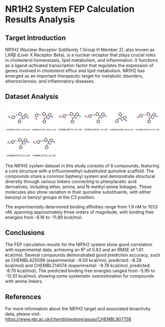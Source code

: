 # NR1H2 System FEP Calculation Results Analysis

## Target Introduction

NR1H2 (Nuclear Receptor Subfamily 1 Group H Member 2), also known as LXRβ (Liver X Receptor Beta), is a nuclear receptor that plays crucial roles in cholesterol homeostasis, lipid metabolism, and inflammation. It functions as a ligand-activated transcription factor that regulates the expression of genes involved in cholesterol efflux and lipid metabolism. NR1H2 has emerged as an important therapeutic target for metabolic disorders, atherosclerosis, and inflammatory diseases.

## Dataset Analysis

![Molecular structures of representative compounds](mol_grid.png)

The NR1H2 system dataset in this study consists of 8 compounds, featuring a core structure with a trifluoromethyl-substituted quinoline scaffold. The compounds share a common biphenyl system and demonstrate structural diversity through various linkers connecting to phenylacetic acid derivatives, including ether, amine, and N-methyl amine linkages. These molecules also show variation in their quinoline substituents, with either benzoyl or benzyl groups at the C3 position.

The experimentally determined binding affinities range from 1.9 nM to 1033 nM, spanning approximately three orders of magnitude, with binding free energies from -8.16 to -11.89 kcal/mol.

## Conclusions

The FEP calculation results for the NR1H2 system show good correlation with experimental data, achieving an R² of 0.63 and an RMSE of 1.61 kcal/mol. Several compounds demonstrated good prediction accuracy, such as CHEMBL425099 (experimental: -9.50 kcal/mol, predicted: -8.28 kcal/mol) and CHEMBL214074 (experimental: -9.78 kcal/mol, predicted: -8.70 kcal/mol). The predicted binding free energies ranged from -5.95 to -12.91 kcal/mol, showing some systematic overestimation for compounds with amine linkers.

## References

For more information about the NR1H2 target and associated bioactivity data, please visit:
https://www.ebi.ac.uk/chembl/explore/assay/CHEMBL907758 